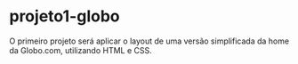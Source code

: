 # projeto1-globo
O primeiro projeto será aplicar o layout de uma versão simplificada da home da Globo.com, utilizando HTML e CSS. 
